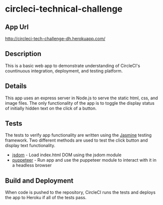 # circleci-technical-challenge

## App Url
http://circleci-tech-challenge-dh.herokuapp.com/

## Description

This is a basic web app to demonstrate understanding of CircleCI's countinuous integration, deployment, and testing platform.

## Details

This app uses an express server in Node.js to serve the static html, css, and image files. The only functionality of the app is to toggle the display status of initially hidden text on the click of a button.

## Tests

The tests to verify app functionality are written using the [Jasmine](https://jasmine.github.io/) testing framework. Two different methods are used to test the click button and display text functionality.

* [jsdom](https://github.com/jsdom/jsdom) - Load index.html DOM using the jsdom module
* [puppeteer](https://github.com/puppeteer/puppeteer) - Run app and use the puppeteer module to interact with it in a headless browser

## Build and Deployment

When code is pushed to the repository, CircleCI runs the tests and deploys the app to Heroku if all of the tests pass.
